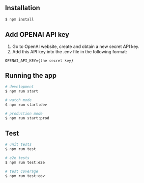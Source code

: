 ## Installation

```bash
$ npm install
```

## Add OPENAI API key
1. Go to OpenAI website, create and obtain a new secret API key.
2. Add this API key into the .env file in the following format:
```
OPENAI_API_KEY={the secret key}
```

## Running the app 

```bash
# development
$ npm run start

# watch mode
$ npm run start:dev

# production mode
$ npm run start:prod
```

## Test

```bash
# unit tests
$ npm run test

# e2e tests
$ npm run test:e2e

# test coverage
$ npm run test:cov
```
